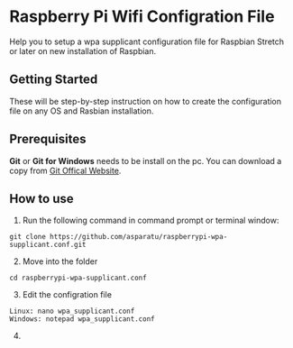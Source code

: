 # Raspberry Pi Wifi Configration File
Help you to setup a wpa supplicant configuration file for Raspbian Stretch or later on new installation of Raspbian.

## Getting Started
These will be step-by-step instruction on how to create the configuration file on any OS and Rasbian installation.

## Prerequisites
**Git** or **Git for Windows** needs to be install on the pc. You can download a copy from [Git Offical Website](https://git-scm.com/downloads).

## How to use
1. Run the following command in command prompt or terminal window:
```
git clone https://github.com/asparatu/raspberrypi-wpa-supplicant.conf.git
```
2. Move into the folder
```
cd raspberrypi-wpa-supplicant.conf
```
3. Edit the configration file
```
Linux: nano wpa_supplicant.conf
Windows: notepad wpa_supplicant.conf
```
4. 
